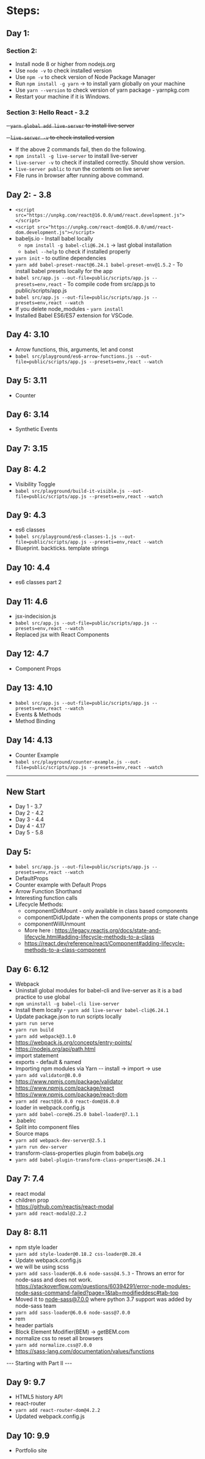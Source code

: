 # Steps:

## Day 1:

### Section 2:

- Install node 8 or higher from nodejs.org
- Use `node -v` to check installed version
- Use `npm -v` to check version of Node Package Manager
- Run `npm install -g yarn` -> to install yarn globally on your machine
- Use `yarn --version` to check version of yarn package - yarnpkg.com
- Restart your machine if it is Windows.

### Section 3: Hello React - 3.2

~~- `yarn global add live-server` to install live server~~

~~- `live-server -v` to check installed version~~

- If the above 2 commands fail, then do the following.
- `npm install -g live-server` to install live-server
- `live-server -v` to check if installed correctly. Should show version.
- `live-server public` to run the contents on live server
- File runs in browser after running above command.

## Day 2: - 3.8

- `<script src="https://unpkg.com/react@16.0.0/umd/react.development.js"></script>`
- `<script src="https://unpkg.com/react-dom@16.0.0/umd/react-dom.development.js"></script>`
- babeljs.io - Install babel locally
  - `npm install -g babel-cli@6.24.1` -> last global installation
  - `babel --help` to check if installed properly
- `yarn init` - to outline dependencies
- `yarn add babel-preset-react@6.24.1 babel-preset-env@1.5.2` - To install babel presets locally for the app
- `babel src/app.js --out-file=public/scripts/app.js --presets=env,react` - To compile code from src/app.js to public/scripts/app.js
- `babel src/app.js --out-file=public/scripts/app.js --presets=env,react --watch`
- If you delete node_modules - `yarn install`
- Installed Babel ES6/ES7 extension for VSCode.

## Day 4: 3.10

- Arrow functions, this, arguments, let and const
- `babel src/playground/es6-arrow-functions.js --out-file=public/scripts/app.js --presets=env,react --watch`

## Day 5: 3.11

- Counter

## Day 6: 3.14

- Synthetic Events

## Day 7: 3.15

## Day 8: 4.2

- Visibility Toggle
- `babel src/playground/build-it-visible.js --out-file=public/scripts/app.js --presets=env,react --watch`

## Day 9: 4.3

- es6 classes
- `babel src/playground/es6-classes-1.js --out-file=public/scripts/app.js --presets=env,react --watch`
- Blueprint. backticks. template strings

## Day 10: 4.4

- es6 classes part 2

## Day 11: 4.6

- jsx-indecision.js
- `babel src/app.js --out-file=public/scripts/app.js --presets=env,react --watch`
- Replaced jsx with React Components

## Day 12: 4.7

- Component Props

## Day 13: 4.10

- `babel src/app.js --out-file=public/scripts/app.js --presets=env,react --watch`
- Events & Methods
- Method Binding

## Day 14: 4.13

- Counter Example
- `babel src/playground/counter-example.js --out-file=public/scripts/app.js --presets=env,react --watch`

---

## New Start

- Day 1 - 3.7
- Day 2 - 4.2
- Day 3 - 4.4
- Day 4 - 4.17
- Day 5 - 5.8

## Day 5:

- `babel src/app.js --out-file=public/scripts/app.js --presets=env,react --watch`
- DefaultProps
- Counter example with Default Props
- Arrow Function Shorthand
- Interesting function calls
- Lifecycle Methods:
  - componentDidMount - only available in class based components
  - componentDidUpdate - when the components props or state change
  - componentWillUnmount
  - More here : https://legacy.reactjs.org/docs/state-and-lifecycle.html#adding-lifecycle-methods-to-a-class
  - https://react.dev/reference/react/Component#adding-lifecycle-methods-to-a-class-component

## Day 6: 6.12

- Webpack
- Uninstall global modules for babel-cli and live-server as it is a bad practice to use global
- `npm uninstall -g babel-cli live-server`
- Install them locally - `yarn add live-server babel-cli@6.24.1`
- Update package.json to run scripts locally
- `yarn run serve`
- `yarn run build`
- `yarn add webpack@3.1.0`
- https://webpack.js.org/concepts/entry-points/
- https://nodejs.org/api/path.html
- import statement
- exports - default & named
- Importing npm modules via Yarn -- install -> import -> use
- `yarn add validator@8.0.0`
- https://www.npmjs.com/package/validator
- https://www.npmjs.com/package/react
- https://www.npmjs.com/package/react-dom
- `yarn add react@16.0.0 react-dom@16.0.0`
- loader in webpack.config.js
- `yarn add babel-core@6.25.0 babel-loader@7.1.1`
- .babelrc
- Split into component files
- Source maps
- `yarn add webpack-dev-server@2.5.1`
- `yarn run dev-server`
- transform-class-properties plugin from babeljs.org
- `yarn add babel-plugin-transform-class-properties@6.24.1`

## Day 7: 7.4

- react modal
- children prop
- https://github.com/reactjs/react-modal
- `yarn add react-modal@2.2.2`

## Day 8: 8.11

- npm style loader
- `yarn add style-loader@0.18.2 css-loader@0.28.4`
- Update webpack.config.js
- we will be using scss
- `yarn add sass-loader@6.0.6 node-sass@4.5.3` - Throws an error for node-sass and does not work. https://stackoverflow.com/questions/60394291/error-node-modules-node-sass-command-failed?page=1&tab=modifieddesc#tab-top
- Moved it to node-sass@7.0.0 where python 3.7 support was added by node-sass team
- `yarn add sass-loader@6.0.6 node-sass@7.0.0`
- rem
- header partials
- Block Element Modifier(BEM) -> getBEM.com
- normalize css to reset all browsers
- `yarn add normalize.css@7.0.0`
- https://sass-lang.com/documentation/values/functions

--- Starting with Part II ---

## Day 9: 9.7

- HTML5 history API
- react-router
- `yarn add react-router-dom@4.2.2`
- Updated webpack.config.js

## Day 10: 9.9

- Portfolio site
